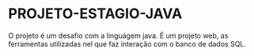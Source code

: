 # PROJETO-ESTAGIO-JAVA
 O projeto é um desafio com a linguágem java. É um projeto web, as ferramentas utilizadas nel que faz interação com o banco de dados SQL. 
